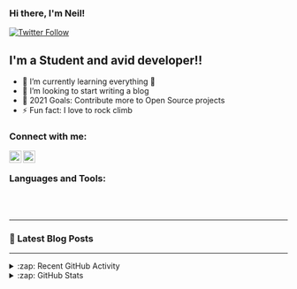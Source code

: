### Hi there, I'm Neil! 

[![Twitter Follow](https://img.shields.io/twitter/follow/neil_sriv?color=1DA1F2&logo=twitter&style=for-the-badge)](https://twitter.com/intent/follow?original_referer=https://github.com/neil-sriv&screen_name=neil_sriv)

## I'm a Student and avid developer!!


- 🌱 I’m currently learning everything 🤣
- 👯 I’m looking to start writing a blog
- 🥅 2021 Goals: Contribute more to Open Source projects
- ⚡ Fun fact: I love to rock climb

### Connect with me:



[<img align="left" alt="neil-sriv | Twitter" width="22px" src="https://cdn.jsdelivr.net/npm/simple-icons@v3/icons/twitter.svg" />](https://twitter.com/intent/follow?original_referer=https://github.com/neil-sriv&screen_name=neil_sriv)
[<img align="left" alt="neil-sriv | LinkedIn" width="22px" src="https://cdn.jsdelivr.net/npm/simple-icons@v3/icons/linkedin.svg" />](https://linkedin.com/in/neil-srivastava)

<br />

### Languages and Tools:

<br />
<br />

---

### 📕 Latest Blog Posts

---

<details>
  <summary>:zap: Recent GitHub Activity</summary>
  
<!--START_SECTION:activity-->
[![Neil's GitHub stats](https://github-readme-stats.vercel.app/api?username=neil-sriv)](https://github.com/anuraghazra/github-readme-stats)

<!--END_SECTION:activity-->

</details>

<details>
  <summary>:zap: GitHub Stats</summary>

  <img align="left" alt="neil-sriv's GitHub Stats" src="https://github-readme-stats.codestackr.vercel.app/api?username=codeSTACKr&show_icons=true&hide_border=true" />

</details>